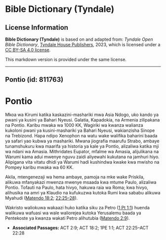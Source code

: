 # Bible Dictionary (Tyndale)

## License Information

**Bible Dictionary (Tyndale)** is based on and adapted from: _Tyndale Open Bible Dictionary_, [Tyndale House Publishers](https://tyndaleopenresources.com/), 2023, which is licensed under a [CC BY-SA 4.0 license](https://creativecommons.org/licenses/by-sa/4.0/legalcode.en).

This markdown version is provided under the same license.



--------------------------------

## Pontio (id: 811763)

Pontio
======

Mkoa wa Kirumi katika kaskazini\-mashariki mwa Asia Ndogo, uko kando ya pwani ya kusini ya Bahari Nyeusi. Galatia, Kapadokia, na Armenia zilipakana na Pontio. Karibu mwaka wa 1000 KK, Wagiriki wa kwanza walianza kukoloni pwani ya kusini\-mashariki ya Bahari Nyeusi, wakianzisha Sinope na Trebizond. Hapa ndipo Xenophon na watu wake walifika baharini baada ya safari yao kubwa ya mashariki. Mwana jiografia maarufu Strabo, ambaye tunamshukuru kwa maarifa ya historia ya kale ya Pontio, alizaliwa katika mji wa ndani wa Amasia. Mithridates Eupator, mfalme wa Amasia, alijulikana na Warumi kama adui mwenye nguvu zaidi aliyewahi kukutana na jamhuri hiyo. Alipigana vita vitatu dhidi ya Warumi hadi kushindwa kwake kwa mwisho na Pompey karibu mwaka wa 60 KK.

Akila, mtengenezaji wa hema ambaye, pamoja na mke wake Priskila, alikuwa mfanyakazi mwenza mwenye msaada kwa mtume Paulo, alizaliwa Pontio. Tofauti na Paulo, hata hivyo, hakuwa raia wa Roma; kwa hivyo, alihusika na amri ya Klaudio na kufukuzwa kutoka Rumi kwa sababu alikuwa Myahudi ([Matendo 18:2](https://ref.ly/Acts18:2); [22:25–28](https://ref.ly/Acts22:25-Acts22:28)).

Wakristo waliokuwa wakaazi huko katika siku za Petro ([1 Pt 1:1](https://ref.ly/1Pet1:1)) huenda walikuwa wafuasi wa wale waliorejea kutoka Yerusalemu baada ya Pentekoste ya kwanza wakati Petro alihutubia ([Matendo 2:9](https://ref.ly/Acts2:9)).

* **Associated Passages:** ACT 2:9; ACT 18:2; 1PE 1:1; ACT 22:25–ACT 22:28

